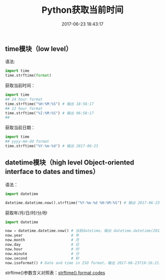 ﻿---
title: Python获取当前时间
date: 2017-06-23 18:43:17
tags: [Python]
permalink: how-to-get-current-time-in-python
---
## time模块（low level） ##
语法:
```Python
import time
time.strftime(format)
```
获取当前时间：
```Python
import time
## 24 hour format
time.strftime("%H:%M:%S") # 输出 18:58:17
## 12 hour format
time.strftime("%I:%M:%S") # 输出 06:58:17
## 
```
<!-- more -->
获取当前日期：
```Python
import time
## yyyy-mm-dd format
time.strftime("%Y-%m-%d") # 输出 2017-06-23
```
## datetime模块（high level Object-oriented interface to dates and times） ##
语法：
```Python
import datetime

datetime.datetime.now().strftime("%Y-%m-%d %H:%M:%S") # 输出 2017-06-23 18:58:17
```
获取年/月/日/时/分/秒
```Python
import datetime

now = datetime.datetime.now() # 当前datetime，输出 datetime.datetime(2017, 6, 23, 19, 13, 43, 555000)
now.year                      # 年
now.month                     # 月
now.day                       # 日
now.hour                      # 时
now.minute                    # 分
now.second                    # 秒
now.isoformat() # Date and time in ISO format，输出 2017-06-23T19:16:21.835000
```
strftime()参数含义对照表：[strftime() format codes](https://docs.python.org/3/library/datetime.html#strftime-and-strptime-behavior)